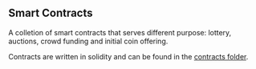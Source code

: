 ## Smart Contracts
A colletion of smart contracts that serves different purpose: lottery, auctions, crowd funding
and initial coin offering.

Contracts are written in solidity and can be found in the [contracts folder](https://github.com/ShawnYxZhao/SmartContracts/tree/main/contracts).
